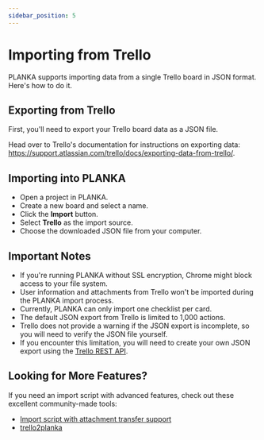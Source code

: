 ```yaml
---
sidebar_position: 5
---
```


# Importing from Trello

PLANKA supports importing data from a single Trello board in JSON format. Here's how to do it.

## Exporting from Trello

First, you'll need to export your Trello board data as a JSON file.

Head over to Trello's documentation for instructions on exporting data: https://support.atlassian.com/trello/docs/exporting-data-from-trello/.

## Importing into PLANKA

- Open a project in PLANKA.
- Create a new board and select a name.
- Click the **Import** button.
- Select **Trello** as the import source.
- Choose the downloaded JSON file from your computer.

## Important Notes

- If you're running PLANKA without SSL encryption, Chrome might block access to your file system.
- User information and attachments from Trello won't be imported during the PLANKA import process.
- Currently, PLANKA can only import one checklist per card.
- The default JSON export from Trello is limited to 1,000 actions.
- Trello does not provide a warning if the JSON export is incomplete, so you will need to verify the JSON file yourself.
- If you encounter this limitation, you will need to create your own JSON export using the [Trello REST API](https://developer.atlassian.com/cloud/trello/guides/rest-api/api-introduction/).

## Looking for More Features?

If you need an import script with advanced features, check out these excellent community-made tools:

- [Import script with attachment transfer support](https://github.com/garpastyls/Trello_to_Planka_migration_script)
- [trello2planka](https://github.com/christophenne/trello2planka)
